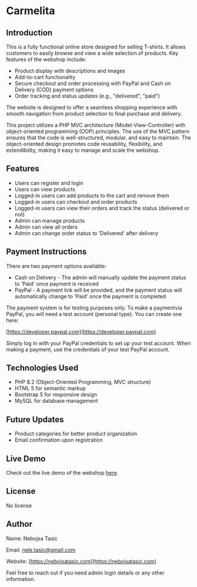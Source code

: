 # Carmelita

## Introduction

This is a fully functional online store designed for selling T-shirts. It allows customers to easily browse and view a wide selection of products. Key features of the webshop include:

* Product display with descriptions and images
* Add-to-cart functionality
* Secure checkout and order processing with PayPal and Cash on Delivery (COD) payment options
* Order tracking and status updates (e.g., "delivered", "paid")

The website is designed to offer a seamless shopping experience with smooth navigation from product selection to final purchase and delivery.

This project utilizes a PHP MVC architecture (Model-View-Controller) with object-oriented programming (OOP) principles. The use of the MVC pattern ensures that the code is well-structured, modular, and easy to maintain. The object-oriented design promotes code reusability, flexibility, and extendibility, making it easy to manage and scale the webshop.

## Features

* Users can register and login
* Users can view products
* Logged-in users can add products to the cart and remove them
* Logged-in users can checkout and order products
* Logged-in users can view their orders and track the status (delivered or not)
* Admin can manage products
* Admin can view all orders
* Admin can change order status to 'Delivered' after delivery

## Payment Instructions

There are two payment options available:

* Cash on Delivery - The admin will manually update the payment status to 'Paid' once payment is received
* PayPal - A payment link will be provided, and the payment status will automatically change to 'Paid' once the payment is completed

The payment system is for testing purposes only. To make a paymentvia PayPal, you will need a test account (personal type). You can create one here:

[https://developer.paypal.com](https://developer.paypal.com)

Simply log in with your PayPal credentials to set up your test account. When making a payment, use the credentials of your test PayPal account.

## Technologies Used

* PHP 8.2 (Object-Oriented Programming, MVC structure)
* HTML 5 for semantic markup
* Bootstrap 5 for responsive design
* MySQL for database management

## Future Updates

* Product categories for better product organization
* Email confirmation upon registration

## Live Demo

Check out the live demo of the webshop [here](https://carmelita.nebojsatasic.com).

## License

No license

## Author

Name: Nebojsa Tasic

Email: [nele.tasic@gmail.com](mailto:nele.tasic@gmail.com)

Website: [https://nebojsatasic.com](https://nebojsatasic.com)

Feel free to reach out if you need admin login details or any other information.
